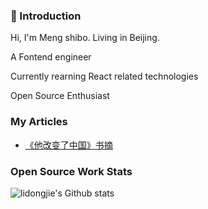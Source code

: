 ### 🙋 Introduction  

Hi, I'm Meng shibo. Living in Beijing.

A Fontend engineer

Currently rearning React related technologies

Open Source Enthusiast

### My Articles  

- [《他改变了中国》书摘 ](https://github.com/exposir/blog/issues/41)

### Open Source Work Stats 

![lidongjie's Github stats](https://github-readme-stats.vercel.app/api?username=exposir&show_icons=true&theme=dracula)


